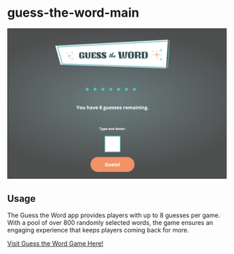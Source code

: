 # guess-the-word-main
 ![Pot Luck Guest List](img/guess-list-snap.png)


## Usage
The Guess the Word app provides players with up to 8 guesses per game. With a pool of over 800 randomly selected words, the game ensures an engaging experience that keeps players coming back for more.

<a href="https://lee77carter.github.io/guess-the-word-main/">Visit Guess the Word Game Here!</a>  
